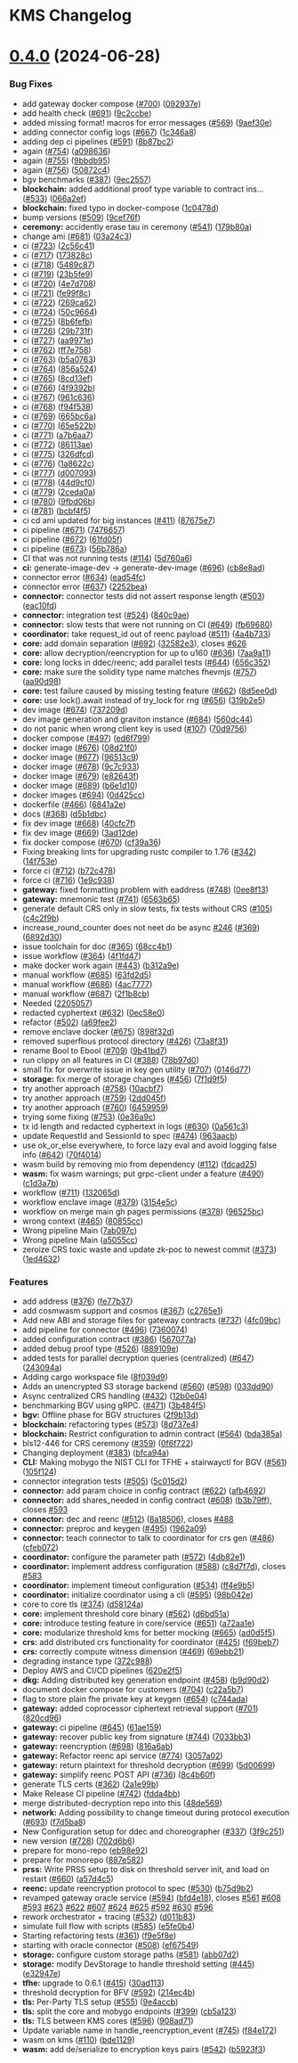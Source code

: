 # KMS Changelog

# [0.4.0](https://github.com/zama-ai/kms-core/compare/v0.3.2...v0.4.0) (2024-06-28)


### Bug Fixes

* add gateway docker compose ([#700](https://github.com/zama-ai/kms-core/issues/700)) ([092937e](https://github.com/zama-ai/kms-core/commit/092937ea77cde5c51ef2bea66db0117e36d09363))
* add health check ([#691](https://github.com/zama-ai/kms-core/issues/691)) ([9c2ccbe](https://github.com/zama-ai/kms-core/commit/9c2ccbeb67b10e6fbf089ae6a7f5badd1a57800a))
* added missing format! macros for error messages ([#569](https://github.com/zama-ai/kms-core/issues/569)) ([9aef30e](https://github.com/zama-ai/kms-core/commit/9aef30e658043381df308c2c83f6349231a160af))
* adding connector config logs ([#667](https://github.com/zama-ai/kms-core/issues/667)) ([1c346a8](https://github.com/zama-ai/kms-core/commit/1c346a80a67be7453c7d265dd07c40908aa109c8))
* adding dep ci pipelines ([#591](https://github.com/zama-ai/kms-core/issues/591)) ([8b87bc2](https://github.com/zama-ai/kms-core/commit/8b87bc2c84f3983d68457dae8d4e92804c8f95d9))
* again ([#754](https://github.com/zama-ai/kms-core/issues/754)) ([a098636](https://github.com/zama-ai/kms-core/commit/a098636fa503c8989e5b87fbdecf6f6dae36fbf1))
* again ([#755](https://github.com/zama-ai/kms-core/issues/755)) ([9bbdb95](https://github.com/zama-ai/kms-core/commit/9bbdb95e031f5b2fbfc8e30218945be756eece94))
* again ([#756](https://github.com/zama-ai/kms-core/issues/756)) ([50872c4](https://github.com/zama-ai/kms-core/commit/50872c402c9b9f070ccac373fae937fc1c8f2213))
* bgv benchmarks ([#387](https://github.com/zama-ai/kms-core/issues/387)) ([9ec2557](https://github.com/zama-ai/kms-core/commit/9ec255750a25eea781eb2bd08182efd9831a46ad))
* **blockchain:** added additional proof type variable to contract ins… ([#533](https://github.com/zama-ai/kms-core/issues/533)) ([066a2ef](https://github.com/zama-ai/kms-core/commit/066a2efab69d43780e35fe10463444a09deee332))
* **blockchain:** fixed typo in docker-compose ([1c0478d](https://github.com/zama-ai/kms-core/commit/1c0478d325fe6a9dd0172e41d435f2559e7eb5c7))
* bump versions ([#509](https://github.com/zama-ai/kms-core/issues/509)) ([9cef76f](https://github.com/zama-ai/kms-core/commit/9cef76f32ed201dbab9d8ebd6e6b0e3cf95c434b))
* **ceremony:** accidently erase tau in ceremony ([#541](https://github.com/zama-ai/kms-core/issues/541)) ([179b80a](https://github.com/zama-ai/kms-core/commit/179b80ad427095a90ce0a021e4d283b46361dd01))
* change ami ([#681](https://github.com/zama-ai/kms-core/issues/681)) ([03a24c3](https://github.com/zama-ai/kms-core/commit/03a24c34c7f9ed271bb2f6220db4594bf7959d2d))
* ci  ([#723](https://github.com/zama-ai/kms-core/issues/723)) ([2c56c41](https://github.com/zama-ai/kms-core/commit/2c56c4148b6da54b4df11a3ca4a60a63bb332562))
* ci ([#717](https://github.com/zama-ai/kms-core/issues/717)) ([173828c](https://github.com/zama-ai/kms-core/commit/173828ca534a8edfbd3c94b2b2b0ad43c45d3263))
* ci ([#718](https://github.com/zama-ai/kms-core/issues/718)) ([5489c87](https://github.com/zama-ai/kms-core/commit/5489c87a9a1c7cbba9cef574e5f31413e4e30b86))
* ci ([#719](https://github.com/zama-ai/kms-core/issues/719)) ([23b5fe9](https://github.com/zama-ai/kms-core/commit/23b5fe9264154354c7fb9e2f5503cbcbc64f4cac))
* ci ([#720](https://github.com/zama-ai/kms-core/issues/720)) ([4e7d708](https://github.com/zama-ai/kms-core/commit/4e7d708d62a49c81799df0f327325a7d21dbe463))
* ci ([#721](https://github.com/zama-ai/kms-core/issues/721)) ([fe99f8c](https://github.com/zama-ai/kms-core/commit/fe99f8cbc337b54b4cecd7deab16c5839c1a48d1))
* ci ([#722](https://github.com/zama-ai/kms-core/issues/722)) ([269ca62](https://github.com/zama-ai/kms-core/commit/269ca62ce0a0e8bcdabf1e1256af8bab1c05bbff))
* ci ([#724](https://github.com/zama-ai/kms-core/issues/724)) ([50c9664](https://github.com/zama-ai/kms-core/commit/50c966439d6c06ce0fe71c00d4badf8415a8288d))
* ci ([#725](https://github.com/zama-ai/kms-core/issues/725)) ([8b6fefb](https://github.com/zama-ai/kms-core/commit/8b6fefb55c5520d518eb441fda11234464bb5e96))
* ci ([#726](https://github.com/zama-ai/kms-core/issues/726)) ([29b731f](https://github.com/zama-ai/kms-core/commit/29b731feb70ef02ffab76345a37af0dc48197739))
* ci ([#727](https://github.com/zama-ai/kms-core/issues/727)) ([aa9971e](https://github.com/zama-ai/kms-core/commit/aa9971e987124e3de70b3bc784557304b24cab0c))
* ci ([#762](https://github.com/zama-ai/kms-core/issues/762)) ([ff7e758](https://github.com/zama-ai/kms-core/commit/ff7e7586f6cf1cc0cdb0cbfdb82a612fc9a04bfc))
* ci ([#763](https://github.com/zama-ai/kms-core/issues/763)) ([b5a0763](https://github.com/zama-ai/kms-core/commit/b5a07630e7078379a71dd5121327c3817f7507f0))
* ci ([#764](https://github.com/zama-ai/kms-core/issues/764)) ([856a524](https://github.com/zama-ai/kms-core/commit/856a5247c869b822d0b2a79212cf8d0303d0ef23))
* ci ([#765](https://github.com/zama-ai/kms-core/issues/765)) ([8cd13ef](https://github.com/zama-ai/kms-core/commit/8cd13efdaec6aa2330603828df61305b9b163d7b))
* ci ([#766](https://github.com/zama-ai/kms-core/issues/766)) ([4f9392b](https://github.com/zama-ai/kms-core/commit/4f9392b30c1193379dfd30540d4d0226d05619ed))
* ci ([#767](https://github.com/zama-ai/kms-core/issues/767)) ([961c636](https://github.com/zama-ai/kms-core/commit/961c636fc3f4be19cad80f5c2cc6102fc6345a3a))
* ci ([#768](https://github.com/zama-ai/kms-core/issues/768)) ([f94f538](https://github.com/zama-ai/kms-core/commit/f94f538fdafb49e19d006f4ae792a7227aa280a0))
* ci ([#769](https://github.com/zama-ai/kms-core/issues/769)) ([665bc6a](https://github.com/zama-ai/kms-core/commit/665bc6aaa90eeaacce3c3f5a2c79e3791599fc8f))
* ci ([#770](https://github.com/zama-ai/kms-core/issues/770)) ([65e522b](https://github.com/zama-ai/kms-core/commit/65e522b84879eedb56d71a4d8136838a250a1c4e))
* ci ([#771](https://github.com/zama-ai/kms-core/issues/771)) ([a7b6aa7](https://github.com/zama-ai/kms-core/commit/a7b6aa7334c7031beeadd8463d17d7090f5531e5))
* ci ([#772](https://github.com/zama-ai/kms-core/issues/772)) ([86113ae](https://github.com/zama-ai/kms-core/commit/86113ae50f92e212ba97dd2cd5600359f1c09894))
* ci ([#775](https://github.com/zama-ai/kms-core/issues/775)) ([326dfcd](https://github.com/zama-ai/kms-core/commit/326dfcd3f6765797ebeb0d5609d2e1be211a74ab))
* ci ([#776](https://github.com/zama-ai/kms-core/issues/776)) ([1a8622c](https://github.com/zama-ai/kms-core/commit/1a8622ca6bb51c8431d88cfb7b723bac3432207a))
* ci ([#777](https://github.com/zama-ai/kms-core/issues/777)) ([d007093](https://github.com/zama-ai/kms-core/commit/d00709389d1997b8afa8aab0120c52bcef2a5fa5))
* ci ([#778](https://github.com/zama-ai/kms-core/issues/778)) ([44d9cf0](https://github.com/zama-ai/kms-core/commit/44d9cf0ee6d4ae12de0693c4e831f16007cf70d7))
* ci ([#779](https://github.com/zama-ai/kms-core/issues/779)) ([2ceda0a](https://github.com/zama-ai/kms-core/commit/2ceda0a3a557df7018d3db36a31f3f63671aff38))
* ci ([#780](https://github.com/zama-ai/kms-core/issues/780)) ([9fbd06b](https://github.com/zama-ai/kms-core/commit/9fbd06b737dc2394149ae80798a658726ffae802))
* ci ([#781](https://github.com/zama-ai/kms-core/issues/781)) ([bcbf4f5](https://github.com/zama-ai/kms-core/commit/bcbf4f5ce73aab2d63937182d948117bb4a1a644))
* ci cd ami updated for big instances ([#411](https://github.com/zama-ai/kms-core/issues/411)) ([87675e7](https://github.com/zama-ai/kms-core/commit/87675e78719e780f843f0bbfdc2a63224c41f065))
* ci pipeline ([#671](https://github.com/zama-ai/kms-core/issues/671)) ([7476657](https://github.com/zama-ai/kms-core/commit/747665759a58a1f02fd2af61482fcd902de51f6b))
* ci pipeline ([#672](https://github.com/zama-ai/kms-core/issues/672)) ([61fd05f](https://github.com/zama-ai/kms-core/commit/61fd05f4a48677b9c5ea0c43d22caefe0821e4ed))
* ci pipeline ([#673](https://github.com/zama-ai/kms-core/issues/673)) ([56b786a](https://github.com/zama-ai/kms-core/commit/56b786af848143ecdd8f951176d2f851c5cfe6d4))
* CI that was not running tests ([#114](https://github.com/zama-ai/kms-core/issues/114)) ([5d760a6](https://github.com/zama-ai/kms-core/commit/5d760a6c93ac14cee1852d3e6f4653d61c00da84))
* **ci:** generate-image-dev -> generate-dev-image ([#696](https://github.com/zama-ai/kms-core/issues/696)) ([cb8e8ad](https://github.com/zama-ai/kms-core/commit/cb8e8ad724bb12dad1425a90521755bde8823ff7))
* connector error ([#634](https://github.com/zama-ai/kms-core/issues/634)) ([ead54fc](https://github.com/zama-ai/kms-core/commit/ead54fcbdd146daa5ebad791e61554d1c3d47387))
* connector error ([#637](https://github.com/zama-ai/kms-core/issues/637)) ([2252bea](https://github.com/zama-ai/kms-core/commit/2252beaca5513e3fd059de76b4eec14caa368714))
* **connector:** connector tests did not assert response length ([#503](https://github.com/zama-ai/kms-core/issues/503)) ([eac10fd](https://github.com/zama-ai/kms-core/commit/eac10fde4090367c36b97166633ae91263ba8672))
* **connector:** integration test ([#524](https://github.com/zama-ai/kms-core/issues/524)) ([840c9ae](https://github.com/zama-ai/kms-core/commit/840c9ae816c5814ee5a7a7adb7cffc626799a03e))
* **connector:** slow tests that were not running on CI ([#649](https://github.com/zama-ai/kms-core/issues/649)) ([fb69680](https://github.com/zama-ai/kms-core/commit/fb69680b389a73a8defefea9acff52206deb32c9))
* **coordinator:** take request_id out of reenc payload ([#511](https://github.com/zama-ai/kms-core/issues/511)) ([4a4b733](https://github.com/zama-ai/kms-core/commit/4a4b73383d2d13cbfe8385d34f4c8771896c4570))
* **core:** add domain separation ([#692](https://github.com/zama-ai/kms-core/issues/692)) ([32582e3](https://github.com/zama-ai/kms-core/commit/32582e347efbbab87ab62fd9700bd001864da14f)), closes [#626](https://github.com/zama-ai/kms-core/issues/626)
* **core:** allow decryption/reencryption for up to u160 ([#636](https://github.com/zama-ai/kms-core/issues/636)) ([7aa9a11](https://github.com/zama-ai/kms-core/commit/7aa9a112e471b5ade96cb19b4a7c659df63f2fac))
* **core:** long locks in ddec/reenc; add parallel tests ([#644](https://github.com/zama-ai/kms-core/issues/644)) ([656c352](https://github.com/zama-ai/kms-core/commit/656c3523811fb15e9570a1fcc1e826878af56994))
* **core:** make sure the solidity type name matches fhevmjs ([#757](https://github.com/zama-ai/kms-core/issues/757)) ([aa90d98](https://github.com/zama-ai/kms-core/commit/aa90d986d19df7ffb61557d9c4ad372101d82a14))
* **core:** test failure caused by missing testing feature ([#662](https://github.com/zama-ai/kms-core/issues/662)) ([8d5ee0d](https://github.com/zama-ai/kms-core/commit/8d5ee0d3d80111208a11fb901137b86b230abe16))
* **core:** use lock().await instead of try_lock for rng ([#656](https://github.com/zama-ai/kms-core/issues/656)) ([319b2e5](https://github.com/zama-ai/kms-core/commit/319b2e54a63cd6a542712a3058d598227e865b9d))
* dev image ([#674](https://github.com/zama-ai/kms-core/issues/674)) ([737209d](https://github.com/zama-ai/kms-core/commit/737209d885ad074e573777c85d3b8ce07f9b207f))
* dev image generation and graviton instance ([#684](https://github.com/zama-ai/kms-core/issues/684)) ([560dc44](https://github.com/zama-ai/kms-core/commit/560dc44b6219e23d0d60cea59e200e9913ba63b4))
* do not panic when wrong client key is used ([#107](https://github.com/zama-ai/kms-core/issues/107)) ([70d9756](https://github.com/zama-ai/kms-core/commit/70d9756e1f338b2cf246e7db67f852e14de018d2))
* docker compose ([#497](https://github.com/zama-ai/kms-core/issues/497)) ([ed6f799](https://github.com/zama-ai/kms-core/commit/ed6f799284f2515469f29f88bf1be093396b56c4))
* docker image ([#676](https://github.com/zama-ai/kms-core/issues/676)) ([08d21f0](https://github.com/zama-ai/kms-core/commit/08d21f095e3e76fc0f3a0dd269bddebd54ec190c))
* docker image ([#677](https://github.com/zama-ai/kms-core/issues/677)) ([96513c9](https://github.com/zama-ai/kms-core/commit/96513c956da240705fe5ba37d45e92ab5c7690ba))
* docker image ([#678](https://github.com/zama-ai/kms-core/issues/678)) ([9c7c933](https://github.com/zama-ai/kms-core/commit/9c7c9337da4bb5aa7a5525ee8a474cf4ec768311))
* docker image ([#679](https://github.com/zama-ai/kms-core/issues/679)) ([e82643f](https://github.com/zama-ai/kms-core/commit/e82643fdbd22123d512929a004811b34af1168b8))
* docker image ([#689](https://github.com/zama-ai/kms-core/issues/689)) ([b6e1d10](https://github.com/zama-ai/kms-core/commit/b6e1d101d4b9dd8bee5ebd92abe24a9390a60974))
* docker images ([#694](https://github.com/zama-ai/kms-core/issues/694)) ([0d425cc](https://github.com/zama-ai/kms-core/commit/0d425cc8082b70c78cdba35b22d030061828ac9c))
* dockerfile ([#466](https://github.com/zama-ai/kms-core/issues/466)) ([6841a2e](https://github.com/zama-ai/kms-core/commit/6841a2efd8ea5ebb9b604683323b85e4becffdc9))
* docs ([#368](https://github.com/zama-ai/kms-core/issues/368)) ([d5b1dbc](https://github.com/zama-ai/kms-core/commit/d5b1dbc4b8de6fe4cafde07754481f9c42f52c1f))
* fix dev image ([#668](https://github.com/zama-ai/kms-core/issues/668)) ([40cfc7f](https://github.com/zama-ai/kms-core/commit/40cfc7f79162763f6bc9ac6ec37fb3336329dca5))
* fix dev image ([#669](https://github.com/zama-ai/kms-core/issues/669)) ([3ad12de](https://github.com/zama-ai/kms-core/commit/3ad12de0f1ade402a4a8d474e780865d4c8fb986))
* fix docker compose ([#670](https://github.com/zama-ai/kms-core/issues/670)) ([cf39a36](https://github.com/zama-ai/kms-core/commit/cf39a3654d0536503e912d5c0a352b58f1b1bb11))
* Fixing breaking lints for upgrading rustc compiler to 1.76 ([#342](https://github.com/zama-ai/kms-core/issues/342)) ([14f753e](https://github.com/zama-ai/kms-core/commit/14f753e4ef033ec3447156fdb93ed0bb0fbd9819))
* force ci ([#712](https://github.com/zama-ai/kms-core/issues/712)) ([b72c478](https://github.com/zama-ai/kms-core/commit/b72c478b85d6369cd3b864ebc92925027453c400))
* force ci ([#716](https://github.com/zama-ai/kms-core/issues/716)) ([1e9c938](https://github.com/zama-ai/kms-core/commit/1e9c9385de9cbd89eeb9ca8c3b6b18c1eb7ffe2a))
* **gateway:** fixed formatting problem with eaddress ([#748](https://github.com/zama-ai/kms-core/issues/748)) ([0ee8f13](https://github.com/zama-ai/kms-core/commit/0ee8f139746ebfb27d8b843f01634ae4a3f4666a))
* **gateway:** mnemonic test ([#741](https://github.com/zama-ai/kms-core/issues/741)) ([6563b65](https://github.com/zama-ai/kms-core/commit/6563b658281e55411db96affb71de1742ba340e5))
* generate default CRS only in slow tests, fix tests without CRS ([#105](https://github.com/zama-ai/kms-core/issues/105)) ([c4c2f9b](https://github.com/zama-ai/kms-core/commit/c4c2f9b604a87e2651be98475bc2935bee8a1c23))
* increase_round_counter does not neet do be async [#246](https://github.com/zama-ai/kms-core/issues/246) ([#369](https://github.com/zama-ai/kms-core/issues/369)) ([6892d30](https://github.com/zama-ai/kms-core/commit/6892d302f8c1c8d6630ca163132293cc3248ffa2))
* issue toolchain for doc ([#365](https://github.com/zama-ai/kms-core/issues/365)) ([68cc4b1](https://github.com/zama-ai/kms-core/commit/68cc4b1de2af87e8ac65480bf38ca2ff4d07d5c5))
* issue workflow ([#364](https://github.com/zama-ai/kms-core/issues/364)) ([4f1fd47](https://github.com/zama-ai/kms-core/commit/4f1fd473d974e1e96d767c94e647a60287557b55))
* make docker work again ([#443](https://github.com/zama-ai/kms-core/issues/443)) ([b312a9e](https://github.com/zama-ai/kms-core/commit/b312a9e9029d95d22a8d143c5281c13e116dad6a))
* manual workflow ([#685](https://github.com/zama-ai/kms-core/issues/685)) ([63fd2d5](https://github.com/zama-ai/kms-core/commit/63fd2d57c631b83f52d74ef3b02e18a69987e6b5))
* manual workflow ([#686](https://github.com/zama-ai/kms-core/issues/686)) ([4ac7777](https://github.com/zama-ai/kms-core/commit/4ac7777a3a4bc9c03b814cb83af6e481be0c681a))
* manual workflow ([#687](https://github.com/zama-ai/kms-core/issues/687)) ([2f1b8cb](https://github.com/zama-ai/kms-core/commit/2f1b8cb9f75514af7cd34629ed5c356969267e81))
* Needed ([2205057](https://github.com/zama-ai/kms-core/commit/2205057ad4edf73b20ecbae064f4f13e70e28128))
* redacted cyphertext ([#632](https://github.com/zama-ai/kms-core/issues/632)) ([0ec58e0](https://github.com/zama-ai/kms-core/commit/0ec58e01d7b4f7aef2ca418d317df50f32eeb157))
* refactor ([#502](https://github.com/zama-ai/kms-core/issues/502)) ([a69fee2](https://github.com/zama-ai/kms-core/commit/a69fee22e2b40bc35b00301c523bafb2668a9bbb))
* remove enclave docker ([#675](https://github.com/zama-ai/kms-core/issues/675)) ([898f32d](https://github.com/zama-ai/kms-core/commit/898f32d3fede257bb87cd8d96b65d59d2ce8fc57))
* removed superflous protocol directory ([#426](https://github.com/zama-ai/kms-core/issues/426)) ([73a8f31](https://github.com/zama-ai/kms-core/commit/73a8f31857a6c89729207dad45591ace7b757750))
* rename Bool to Ebool ([#709](https://github.com/zama-ai/kms-core/issues/709)) ([9b41bd7](https://github.com/zama-ai/kms-core/commit/9b41bd7d3dc4771f18aff8b59bdc98bda6d661ba))
* run clippy on all features in CI ([#388](https://github.com/zama-ai/kms-core/issues/388)) ([78b97d0](https://github.com/zama-ai/kms-core/commit/78b97d0180c02b9e08518fcbf58aea0925fc671b))
* small fix for overwrite issue in key gen utility ([#707](https://github.com/zama-ai/kms-core/issues/707)) ([0146d77](https://github.com/zama-ai/kms-core/commit/0146d77c8954f69c5ca8166ea88c4d5d6fb61177))
* **storage:** fix merge of storage changes ([#456](https://github.com/zama-ai/kms-core/issues/456)) ([7f1d9f5](https://github.com/zama-ai/kms-core/commit/7f1d9f5141603b6749a5854c06c53c7d7172701e))
* try another approach ([#758](https://github.com/zama-ai/kms-core/issues/758)) ([10acbf7](https://github.com/zama-ai/kms-core/commit/10acbf714a1b1d4008d34f851ac94c4d5e53bb7f))
* try another approach ([#759](https://github.com/zama-ai/kms-core/issues/759)) ([2dd045f](https://github.com/zama-ai/kms-core/commit/2dd045fe39118a569520daee3ebcc3d9544ee61d))
* try another approach ([#760](https://github.com/zama-ai/kms-core/issues/760)) ([6459959](https://github.com/zama-ai/kms-core/commit/64599596bfba0e0011e2f2c9a63dc4a900514353))
* trying some fixing ([#753](https://github.com/zama-ai/kms-core/issues/753)) ([0e36a9c](https://github.com/zama-ai/kms-core/commit/0e36a9ccca246aa14d38038cd2a7569ece2f3b92))
* tx id length and redacted cyphertext in logs ([#630](https://github.com/zama-ai/kms-core/issues/630)) ([0a561c3](https://github.com/zama-ai/kms-core/commit/0a561c36c6ff80dfdb78fafad757903fd14f041a))
* update RequestId and SessionId to spec ([#474](https://github.com/zama-ai/kms-core/issues/474)) ([963aacb](https://github.com/zama-ai/kms-core/commit/963aacb5824a79177ca11f24502467ed56cbf1aa))
* use ok_or_else everywhere, to force lazy eval and avoid logging false info ([#642](https://github.com/zama-ai/kms-core/issues/642)) ([70f4014](https://github.com/zama-ai/kms-core/commit/70f4014b3e11d464e6e6ac1150b8f2779403d3a9))
* wasm build by removing mio from dependency ([#112](https://github.com/zama-ai/kms-core/issues/112)) ([fdcad25](https://github.com/zama-ai/kms-core/commit/fdcad25a4ff79dd5ee32bd5536a609eca879f190))
* **wasm:** fix wasm warnings; put grpc-client under a feature ([#490](https://github.com/zama-ai/kms-core/issues/490)) ([c1d3a7b](https://github.com/zama-ai/kms-core/commit/c1d3a7b1dd63fe23b63769b387e1d9d1aa7b5e12))
* workflow ([#711](https://github.com/zama-ai/kms-core/issues/711)) ([132065d](https://github.com/zama-ai/kms-core/commit/132065d1aa043f5f78786ac349e6e1269a1b47e8))
* workflow enclave image ([#379](https://github.com/zama-ai/kms-core/issues/379)) ([3154e5c](https://github.com/zama-ai/kms-core/commit/3154e5c4aeed0a767053da047ef9980874e1ee06))
* workflow on merge main gh pages permissions ([#378](https://github.com/zama-ai/kms-core/issues/378)) ([96525bc](https://github.com/zama-ai/kms-core/commit/96525bc67b1d01e5afab8adae181ba76bef761a6))
* wrong context ([#465](https://github.com/zama-ai/kms-core/issues/465)) ([80855cc](https://github.com/zama-ai/kms-core/commit/80855ccf346b00fbe1fe7c63c02cc103f24d427e))
* Wrong pipeline Main ([7ab097c](https://github.com/zama-ai/kms-core/commit/7ab097cd1d4abfe002d38360dfd6febb77b28b36))
* Wrong pipeline Main ([a5055cc](https://github.com/zama-ai/kms-core/commit/a5055cc368c33cc4b88eec47e1a5234ccac15f8c))
* zeroize CRS toxic waste and update zk-poc to newest commit ([#373](https://github.com/zama-ai/kms-core/issues/373)) ([1ed4632](https://github.com/zama-ai/kms-core/commit/1ed46325667e9ad30ec729c7ce290caed6a20bd8))


### Features

* add address ([#376](https://github.com/zama-ai/kms-core/issues/376)) ([fe77b37](https://github.com/zama-ai/kms-core/commit/fe77b37c91c156905694cfd3eee0950f4b02289c))
* add cosmwasm support and cosmos ([#367](https://github.com/zama-ai/kms-core/issues/367)) ([c2765e1](https://github.com/zama-ai/kms-core/commit/c2765e19a9042997928a74dc7d3d4a1c766606cd))
* Add new ABI and storage files for gateway contracts ([#737](https://github.com/zama-ai/kms-core/issues/737)) ([4fc09bc](https://github.com/zama-ai/kms-core/commit/4fc09bc51b726a58b18bc250a52e8188cb53186c))
* add pipeline for connector ([#496](https://github.com/zama-ai/kms-core/issues/496)) ([7360074](https://github.com/zama-ai/kms-core/commit/73600741d28a3b6aeeb837ffc08233e04cc8775e))
* added configuration contract ([#386](https://github.com/zama-ai/kms-core/issues/386)) ([567077a](https://github.com/zama-ai/kms-core/commit/567077ad25545cb805cbdaa09e6cdd0e10a0b6ac))
* added debug proof type ([#526](https://github.com/zama-ai/kms-core/issues/526)) ([889109e](https://github.com/zama-ai/kms-core/commit/889109e03777b15889e9eb02524aa05207273dc4))
* added tests for parallel decryption queries (centralized) ([#647](https://github.com/zama-ai/kms-core/issues/647)) ([243094a](https://github.com/zama-ai/kms-core/commit/243094a8896da36075a3bec07107dba358079ef7))
* Adding cargo workspace file ([8f039d9](https://github.com/zama-ai/kms-core/commit/8f039d90263b1377708e6054f99594f72f19f5cc))
* Adds an unencrypted S3 storage backend ([#560](https://github.com/zama-ai/kms-core/issues/560)) ([#598](https://github.com/zama-ai/kms-core/issues/598)) ([033dd90](https://github.com/zama-ai/kms-core/commit/033dd906c135bd7f596211192f40471db0e67bd5))
* Async centralized CRS handling ([#432](https://github.com/zama-ai/kms-core/issues/432)) ([12b0e04](https://github.com/zama-ai/kms-core/commit/12b0e0446eca0830423fb71e90a805445829350b))
* benchmarking BGV using gRPC.  ([#471](https://github.com/zama-ai/kms-core/issues/471)) ([3b484f5](https://github.com/zama-ai/kms-core/commit/3b484f5f18c14a05971339dd2ed9f37b208b5c73))
* **bgv:** Offline phase for BGV structures ([2f9b13d](https://github.com/zama-ai/kms-core/commit/2f9b13df8c3c38355ba1dc49743cdf1e73eda4ff))
* **blockchain:** refactoring types ([#573](https://github.com/zama-ai/kms-core/issues/573)) ([8d737e4](https://github.com/zama-ai/kms-core/commit/8d737e434feb1a4b218739651064ca761e712681))
* **blockchain:** Restrict configuration to admin contract ([#564](https://github.com/zama-ai/kms-core/issues/564)) ([bda385a](https://github.com/zama-ai/kms-core/commit/bda385a7c0e2be1aa49b9509eb54d26b5839403e))
* bls12-446 for CRS ceremony ([#359](https://github.com/zama-ai/kms-core/issues/359)) ([0f6f722](https://github.com/zama-ai/kms-core/commit/0f6f722f8e5a7c20151a41f69345256111769313))
* Changing deployment ([#383](https://github.com/zama-ai/kms-core/issues/383)) ([bfca94a](https://github.com/zama-ai/kms-core/commit/bfca94a04634c29c6c4788391dc070b3ca81d588))
* **CLI:** Making mobygo the NIST CLI for TFHE + stairwayctl for BGV ([#561](https://github.com/zama-ai/kms-core/issues/561)) ([105f124](https://github.com/zama-ai/kms-core/commit/105f124c49ad65f3fd2dbb641efc2cbb6025e446))
* connector integration tests ([#505](https://github.com/zama-ai/kms-core/issues/505)) ([5c015d2](https://github.com/zama-ai/kms-core/commit/5c015d2d6b2d106ec078d0d0bfa98a2555d8b231))
* **connector:** add param choice in config contract ([#622](https://github.com/zama-ai/kms-core/issues/622)) ([afb4692](https://github.com/zama-ai/kms-core/commit/afb46926c6f0717f04cd36f20f67f7b3ec694d5e))
* **connector:** add shares_needed in config contract ([#608](https://github.com/zama-ai/kms-core/issues/608)) ([b3b79ff](https://github.com/zama-ai/kms-core/commit/b3b79ff6b61985485487b7d3e80fc44c5c2fefc2)), closes [#593](https://github.com/zama-ai/kms-core/issues/593)
* **connector:** dec and reenc ([#512](https://github.com/zama-ai/kms-core/issues/512)) ([8a18506](https://github.com/zama-ai/kms-core/commit/8a1850657a53cee1cd485a4f626b66f67e0cd8ca)), closes [#488](https://github.com/zama-ai/kms-core/issues/488)
* **connector:** preproc and keygen ([#495](https://github.com/zama-ai/kms-core/issues/495)) ([1962a09](https://github.com/zama-ai/kms-core/commit/1962a09390468e848e4f91a087fdbf98d3bf07ff))
* **connector:** teach connector to talk to coordinator for crs gen ([#486](https://github.com/zama-ai/kms-core/issues/486)) ([cfeb072](https://github.com/zama-ai/kms-core/commit/cfeb0724f512ac2748cd5294487cefdbc78b8f7e))
* **coordinator:** configure the parameter path ([#572](https://github.com/zama-ai/kms-core/issues/572)) ([4db82e1](https://github.com/zama-ai/kms-core/commit/4db82e1cb70db195d77a7fa4edff4c7a2ff79459))
* **coordinator:** implement address configuration ([#588](https://github.com/zama-ai/kms-core/issues/588)) ([c8d7f7d](https://github.com/zama-ai/kms-core/commit/c8d7f7d82149223544f04be9cc3f6ea054fbf6f3)), closes [#583](https://github.com/zama-ai/kms-core/issues/583)
* **coordinator:** implement timeout configuration ([#534](https://github.com/zama-ai/kms-core/issues/534)) ([ff4e9b5](https://github.com/zama-ai/kms-core/commit/ff4e9b57a7940575f75c11c1862f5282d8ba7bdf))
* **coordinator:** initialize coordinator using a cli ([#595](https://github.com/zama-ai/kms-core/issues/595)) ([98b042e](https://github.com/zama-ai/kms-core/commit/98b042e7765b7df12a2005061e5169cecc476130))
* core to core tls ([#374](https://github.com/zama-ai/kms-core/issues/374)) ([d58124a](https://github.com/zama-ai/kms-core/commit/d58124a42758aeb9904d9ce30d34b74ded7b8707))
* **core:** implement threshold core binary ([#562](https://github.com/zama-ai/kms-core/issues/562)) ([d6bd51a](https://github.com/zama-ai/kms-core/commit/d6bd51a935cef9fcbdd18de1795bbe0304122d7d))
* **core:** introduce testing feature in core/service ([#651](https://github.com/zama-ai/kms-core/issues/651)) ([a72aa1e](https://github.com/zama-ai/kms-core/commit/a72aa1e38cdd0ce3aff2827432f0eda074ce6e2c))
* **core:** modularize threshold kms for better mocking ([#665](https://github.com/zama-ai/kms-core/issues/665)) ([ad0d5f5](https://github.com/zama-ai/kms-core/commit/ad0d5f5ce16025f967e740b2f262f560d070ac69))
* **crs:** add distributed crs functionality for coordinator ([#425](https://github.com/zama-ai/kms-core/issues/425)) ([f69beb7](https://github.com/zama-ai/kms-core/commit/f69beb79acda7f169f37082f149de39aae888506))
* **crs:** correctly compute witness dimension ([#469](https://github.com/zama-ai/kms-core/issues/469)) ([69ebb21](https://github.com/zama-ai/kms-core/commit/69ebb2198f43a512a499ec351ee18411c2d6aa34))
* degrading instance type ([372c988](https://github.com/zama-ai/kms-core/commit/372c98810d45f0ff35024423cd686af512c6ea3b))
* Deploy AWS and CI/CD pipelines ([620e2f5](https://github.com/zama-ai/kms-core/commit/620e2f535c0ce56d70f2c5e4790cbb59c54972a4))
* **dkg:** Adding distributed key generation endpoint ([#458](https://github.com/zama-ai/kms-core/issues/458)) ([b9d90d2](https://github.com/zama-ai/kms-core/commit/b9d90d2205532ec7dbda38c3408426e74561e570))
* document docker compose for customers ([#704](https://github.com/zama-ai/kms-core/issues/704)) ([c22a5b7](https://github.com/zama-ai/kms-core/commit/c22a5b7bac6e1df22058882b233a3117ae68f7f5))
* flag to store plain fhe private key at keygen ([#654](https://github.com/zama-ai/kms-core/issues/654)) ([c744ada](https://github.com/zama-ai/kms-core/commit/c744ada8c3ff5720b321fb33990d9d36a9ddd26f))
* **gateway:** added coprocessor ciphertext retrieval support ([#701](https://github.com/zama-ai/kms-core/issues/701)) ([820cd96](https://github.com/zama-ai/kms-core/commit/820cd9618541dc1e9f46e10d7d5948d23aadaeb1))
* **gateway:** ci pipeline ([#645](https://github.com/zama-ai/kms-core/issues/645)) ([61ae159](https://github.com/zama-ai/kms-core/commit/61ae159439f63bb3a371dcab8b431b861eb32559))
* **gateway:** recover public key from signature ([#744](https://github.com/zama-ai/kms-core/issues/744)) ([7033bb3](https://github.com/zama-ai/kms-core/commit/7033bb3080c8a99464316770d56269fe385fe904))
* **gateway:** reencryption ([#698](https://github.com/zama-ai/kms-core/issues/698)) ([816a6ab](https://github.com/zama-ai/kms-core/commit/816a6ab70e223619f2dd05aaa6da58bf4220a44d))
* **gateway:** Refactor reenc api service ([#774](https://github.com/zama-ai/kms-core/issues/774)) ([3057a02](https://github.com/zama-ai/kms-core/commit/3057a029502a804d6786d7096baec525332c2de3))
* **gateway:** return plaintext for threshold decryption ([#699](https://github.com/zama-ai/kms-core/issues/699)) ([5d00699](https://github.com/zama-ai/kms-core/commit/5d0069972f5912324ae3d7fdc36f0d3b82140030))
* **gateway:** simplify reenc POST API ([#736](https://github.com/zama-ai/kms-core/issues/736)) ([8c4b60f](https://github.com/zama-ai/kms-core/commit/8c4b60f68c2bed85e748bba4064b2b4f8d10a883))
* generate TLS certs ([#362](https://github.com/zama-ai/kms-core/issues/362)) ([2a1e99b](https://github.com/zama-ai/kms-core/commit/2a1e99b8e4a24fde2e09d4866898eb58b243e440))
* Make Release CI pipeline ([#742](https://github.com/zama-ai/kms-core/issues/742)) ([fdda4bb](https://github.com/zama-ai/kms-core/commit/fdda4bb9300ec6ce03c3bf727a92e88a3e27da12))
* merge distributed-decryption repo into this ([48de569](https://github.com/zama-ai/kms-core/commit/48de569e581e8213434a4baf06d21dd2ac2c8133))
* **network:**  Adding possibility to change timeout during protocol execution ([#693](https://github.com/zama-ai/kms-core/issues/693)) ([f7d5ba8](https://github.com/zama-ai/kms-core/commit/f7d5ba81c0515362baec0847c2688509d0e9afc5))
* New Configuration setup for ddec and choreographer ([#337](https://github.com/zama-ai/kms-core/issues/337)) ([3f9c251](https://github.com/zama-ai/kms-core/commit/3f9c251d9ae7ff3284d1de152eed330fe29c2b2a))
* new version ([#728](https://github.com/zama-ai/kms-core/issues/728)) ([702d6b6](https://github.com/zama-ai/kms-core/commit/702d6b62cc493051bc701b00ecf42899e6dd6a9b))
* prepare for mono-repo ([eb98e92](https://github.com/zama-ai/kms-core/commit/eb98e9234d726822036de15f7e17d5af77cb37c8))
* prepare for monorepo ([887e582](https://github.com/zama-ai/kms-core/commit/887e582e420f112f0e322b29781a843188395d08))
* **prss:** Write PRSS setup to disk on threshold server init, and load on restart ([#660](https://github.com/zama-ai/kms-core/issues/660)) ([a57d4c5](https://github.com/zama-ai/kms-core/commit/a57d4c572819c3ddca5db11344534ffa8c4ec4e0))
* **reenc:** update reencryption protocol to spec ([#530](https://github.com/zama-ai/kms-core/issues/530)) ([b75d9b2](https://github.com/zama-ai/kms-core/commit/b75d9b24500e0c7d4ca440bbb977690e9c9c52f5))
* revamped gateway oracle service ([#594](https://github.com/zama-ai/kms-core/issues/594)) ([bfd4e18](https://github.com/zama-ai/kms-core/commit/bfd4e1800b95936adac41da43ba685d5a28a1897)), closes [#561](https://github.com/zama-ai/kms-core/issues/561) [#608](https://github.com/zama-ai/kms-core/issues/608) [#593](https://github.com/zama-ai/kms-core/issues/593) [#623](https://github.com/zama-ai/kms-core/issues/623) [#622](https://github.com/zama-ai/kms-core/issues/622) [#607](https://github.com/zama-ai/kms-core/issues/607) [#624](https://github.com/zama-ai/kms-core/issues/624) [#625](https://github.com/zama-ai/kms-core/issues/625) [#592](https://github.com/zama-ai/kms-core/issues/592) [#630](https://github.com/zama-ai/kms-core/issues/630) [#596](https://github.com/zama-ai/kms-core/issues/596)
* rework orchestrator +  tracing ([#532](https://github.com/zama-ai/kms-core/issues/532)) ([d011b83](https://github.com/zama-ai/kms-core/commit/d011b83a43b247049da9494a510418e26799e443))
* simulate full flow with scripts ([#585](https://github.com/zama-ai/kms-core/issues/585)) ([e5fe0b4](https://github.com/zama-ai/kms-core/commit/e5fe0b45b933ba5c420ffcae3cb536f70854073d))
* Starting refactoring tests ([#361](https://github.com/zama-ai/kms-core/issues/361)) ([f9e5f8e](https://github.com/zama-ai/kms-core/commit/f9e5f8eca659d29cb38f2090ee34040a6dedbb5a))
* starting with oracle connector ([#508](https://github.com/zama-ai/kms-core/issues/508)) ([ef67549](https://github.com/zama-ai/kms-core/commit/ef67549b11d7ef6a0901e0bfcba6efe0b849f43e))
* **storage:** configure custom storage paths ([#581](https://github.com/zama-ai/kms-core/issues/581)) ([abb07d2](https://github.com/zama-ai/kms-core/commit/abb07d2ea2b193c793dd401d1dda2a21b50c7e62))
* **storage:** modify DevStorage to handle threshold setting ([#445](https://github.com/zama-ai/kms-core/issues/445)) ([e32947e](https://github.com/zama-ai/kms-core/commit/e32947ee03276f86f63ab98b3be9972999a721c0))
* **tfhe:** upgrade to 0.6.1 ([#415](https://github.com/zama-ai/kms-core/issues/415)) ([30ad113](https://github.com/zama-ai/kms-core/commit/30ad113031ece6424bd7287c14833ac5b75e2cda))
* threshold decryption for BFV ([#592](https://github.com/zama-ai/kms-core/issues/592)) ([214ec4b](https://github.com/zama-ai/kms-core/commit/214ec4bdc16a36408ae83826292af039c262b579))
* **tls:** Per-Party TLS setup ([#555](https://github.com/zama-ai/kms-core/issues/555)) ([9e4accb](https://github.com/zama-ai/kms-core/commit/9e4accb7fd57c39bf4d887cb1c52e5869d5da8c5))
* **tls:** split the core and mobygo endpoints ([#399](https://github.com/zama-ai/kms-core/issues/399)) ([cb5a123](https://github.com/zama-ai/kms-core/commit/cb5a123d7e9b03660eddc325d256561ab91327f3))
* **tls:** TLS between KMS cores ([#596](https://github.com/zama-ai/kms-core/issues/596)) ([908ad71](https://github.com/zama-ai/kms-core/commit/908ad71f91e63403cda7b6e09e52702625b3255e))
* Update variable name in handle_reencryption_event ([#745](https://github.com/zama-ai/kms-core/issues/745)) ([f84e172](https://github.com/zama-ai/kms-core/commit/f84e17212439048d7176fcaeb3e311dbc2c11c46))
* wasm on kms ([#110](https://github.com/zama-ai/kms-core/issues/110)) ([bde1129](https://github.com/zama-ai/kms-core/commit/bde1129c781982319a2037f37eedf23621b6b3d9))
* **wasm:** add de/serialize to encryption keys pairs ([#542](https://github.com/zama-ai/kms-core/issues/542)) ([b5923f3](https://github.com/zama-ai/kms-core/commit/b5923f3199418c506135f0dc87526e76c1d3fe62))

